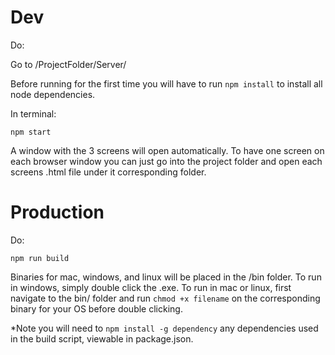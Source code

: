 # Dev
Do:

Go to /ProjectFolder/Server/

Before running for the first time you will have to run ```npm install``` to install all node dependencies.

In terminal:

```npm start```

A window with the 3 screens will open automatically. To have one screen on each browser window you can just go into the project folder and open each screens .html file under it corresponding folder.

# Production

Do:

```npm run build```

Binaries for mac, windows, and linux will be placed in the /bin folder. To run in windows, simply double click the .exe. To run in mac or linux, first navigate to the bin/ folder and run ```chmod +x filename``` on the corresponding binary for your OS before double clicking.

*Note you will need to ```npm install -g dependency``` any dependencies used in the build script, viewable in package.json.
